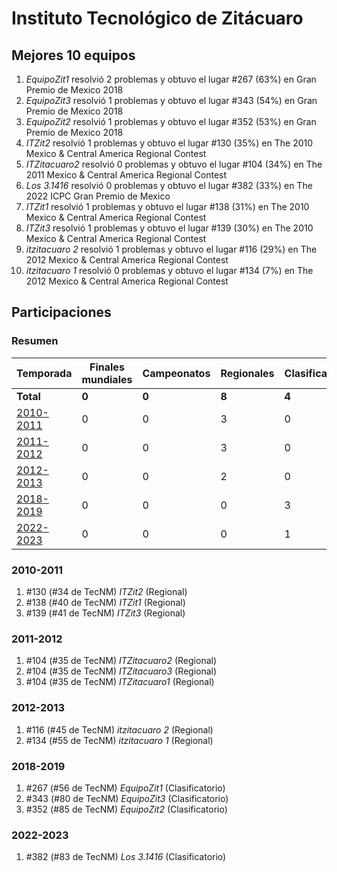 # Instituto Tecnológico de Zitácuaro

## Mejores 10 equipos

1. _EquipoZit1_ resolvió 2 problemas y obtuvo el lugar #267 (63%) en Gran Premio de Mexico 2018
1. _EquipoZit3_ resolvió 1 problemas y obtuvo el lugar #343 (54%) en Gran Premio de Mexico 2018
1. _EquipoZit2_ resolvió 1 problemas y obtuvo el lugar #352 (53%) en Gran Premio de Mexico 2018
1. _ITZit2_ resolvió 1 problemas y obtuvo el lugar #130 (35%) en The 2010 Mexico & Central America Regional Contest
1. _ITZitacuaro2_ resolvió 0 problemas y obtuvo el lugar #104 (34%) en The 2011 Mexico & Central America Regional Contest
1. _Los 3.1416_ resolvió 0 problemas y obtuvo el lugar #382 (33%) en The 2022 ICPC Gran Premio de Mexico
1. _ITZit1_ resolvió 1 problemas y obtuvo el lugar #138 (31%) en The 2010 Mexico & Central America Regional Contest
1. _ITZit3_ resolvió 1 problemas y obtuvo el lugar #139 (30%) en The 2010 Mexico & Central America Regional Contest
1. _itzitacuaro 2_ resolvió 1 problemas y obtuvo el lugar #116 (29%) en The 2012 Mexico & Central America Regional Contest
1. _itzitacuaro 1_ resolvió 0 problemas y obtuvo el lugar #134 (7%) en The 2012 Mexico & Central America Regional Contest

## Participaciones

### Resumen

| Temporada | Finales mundiales | Campeonatos | Regionales | Clasificatorios | Equipos |
| --- | --- | --- | --- | --- | --- |
| **Total** | **0** | **0** | **8** | **4** | **12** |
| [2010-2011](#2010-2011) | 0 | 0 | 3 | 0 | 3 |
| [2011-2012](#2011-2012) | 0 | 0 | 3 | 0 | 3 |
| [2012-2013](#2012-2013) | 0 | 0 | 2 | 0 | 2 |
| [2018-2019](#2018-2019) | 0 | 0 | 0 | 3 | 3 |
| [2022-2023](#2022-2023) | 0 | 0 | 0 | 1 | 1 |

### 2010-2011

1. #130 (#34 de TecNM) _ITZit2_ (Regional)
1. #138 (#40 de TecNM) _ITZit1_ (Regional)
1. #139 (#41 de TecNM) _ITZit3_ (Regional)

### 2011-2012

1. #104 (#35 de TecNM) _ITZitacuaro2_ (Regional)
1. #104 (#35 de TecNM) _ITZitacuaro3_ (Regional)
1. #104 (#35 de TecNM) _ITZitacuaro1_ (Regional)

### 2012-2013

1. #116 (#45 de TecNM) _itzitacuaro 2_ (Regional)
1. #134 (#55 de TecNM) _itzitacuaro 1_ (Regional)

### 2018-2019

1. #267 (#56 de TecNM) _EquipoZit1_ (Clasificatorio)
1. #343 (#80 de TecNM) _EquipoZit3_ (Clasificatorio)
1. #352 (#85 de TecNM) _EquipoZit2_ (Clasificatorio)

### 2022-2023

1. #382 (#83 de TecNM) _Los 3.1416_ (Clasificatorio)



